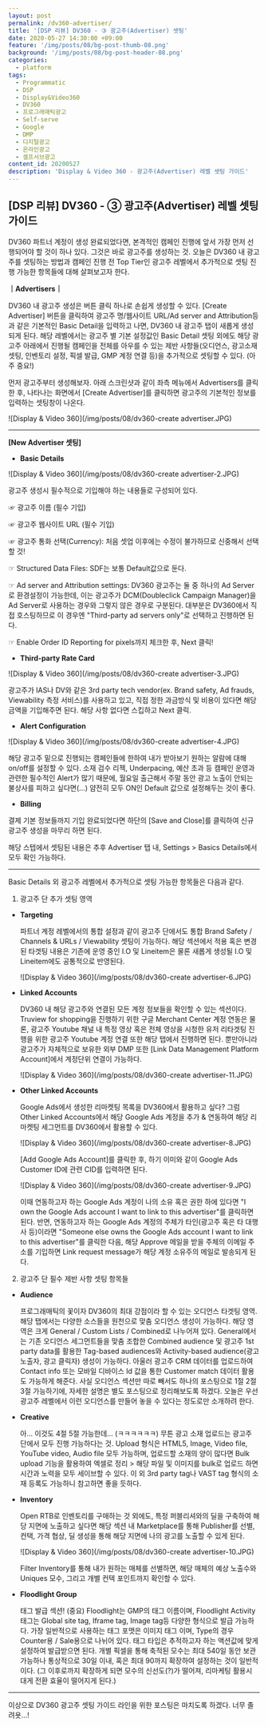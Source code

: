 ```yaml
---
layout: post
permalink: /dv360-advertiser/
title: '[DSP 리뷰] DV360 - ③ 광고주(Advertiser) 셋팅'
date: 2020-05-27 14:30:00 +09:00
feature: '/img/posts/08/bg-post-thumb-08.png'
background: '/img/posts/08/bg-post-header-08.png'
categories:
  - platform
tags:
  - Programmatic
  - DSP
  - Display&Video360
  - DV360
  - 프로그래매틱광고
  - Self-serve
  - Google
  - DMP
  - 디지털광고
  - 온라인광고
  - 셀프서브광고
content_id: 20200527
description: 'Display & Video 360 - 광고주(Advertiser) 레벨 셋팅 가이드'
---
```




## [DSP 리뷰] DV360 - ③ 광고주(Advertiser) 레벨 셋팅 가이드



DV360 파트너 계정이 생성 완료되었다면, 본격적인 캠페인 진행에 앞서 가장 먼저 선행되어야 할 것이 하나 있다. 그것은 바로 광고주를 생성하는 것. 오늘은 DV360 내 광고주를 셋팅하는 방법과 캠페인 진행 전 Top Tier인 광고주 레벨에서 추가적으로 셋팅 진행 가능한 항목들에 대해 살펴보고자 한다.



**｜Advertisers｜**

DV360 내 광고주 생성은 버튼 클릭 하나로 손쉽게 생성할 수 있다. [Create Advertiser] 버튼을 클릭하여 광고주 명/웹사이트 URL/Ad server and Attribution등과 같은 기본적인 Basic Detail을 입력하고 나면, DV360 내 광고주 탭이 새롭게 생성되게 된다. 해당 레벨에서는 광고주 별 기본 설정값인 Basic Detail 셋팅 외에도 해당 광고주 아래에서 진행될 캠페인을 전체를 아우를 수 있는 제반 사항들(오디언스, 광고소재 셋팅, 인벤토리 설정, 픽셀 발급, GMP 계정 연결 등)을 추가적으로 셋팅할 수 있다. (아주 중요!)



먼저 광고주부터 생성해보자. 아래 스크린샷과 같이 좌측 메뉴에서 Advertisers를 클릭 한 후, 나타나는 화면에서 [Create Advertiser]를 클릭하면 광고주의 기본적인 정보를 입력하는 셋팅창이 나온다.

![Display & Video 360](/img/posts/08/dv360-create advertiser.JPG)



----------------------------------

**[New Advertiser 셋팅]**

- **Basic Details**

![Display & Video 360](/img/posts/08/dv360-create advertiser-2.JPG)

광고주 생성시 필수적으로 기입해야 하는 내용들로 구성되어 있다.

 ☞ 광고주 이름 (필수 기입)

 ☞ 광고주 웹사이트 URL (필수 기입)

 ☞ 광고주 통화 선택(Currency): 처음 셋업 이후에는 수정이 불가하므로 신중해서 선택할 것!

 ☞ Structured Data Files: SDF는 보통 Default값으로 둔다.

 ☞ Ad server and Attribution settings: DV360 광고주는 둘 중 하나의 Ad Server로 환경설정이 가능한데, 이는 광고주가 DCM(Doubleclick Campaign Manager)을 Ad Server로 사용하는 경우와 그렇지 않은 경우로 구분된다. 대부분은 DV360에서 직접 호스팅하므로 이 경우엔 "Third-party ad servers only"로 선택하고 진행하면 된다.

 ☞ Enable Order ID Reporting for pixels까지 체크한 후, Next 클릭!

- **Third-party Rate Card**

![Display & Video 360](/img/posts/08/dv360-create advertiser-3.JPG)

광고주가 IAS나 DV와 같은 3rd party tech vendor(ex. Brand safety, Ad frauds, Viewability 측정 서비스)를 사용하고 있고, 직접 정한 과금방식 및 비용이 있다면 해당 금액을 기입해주면 된다. 해당 사항 없다면 스킵하고 Next 클릭.

- **Alert Configuration**

![Display & Video 360](/img/posts/08/dv360-create advertiser-4.JPG)

해당 광고주 밑으로 진행되는 캠페인들에 한하여 내가 받아보기 원하는 알람에 대해 on/off를 설정할 수 있다. 소재 검수 리젝, Underpacing, 예산 초과 등 캠페인 운영과 관련한 필수적인 Alert가 많기 때문에, 월요일 출근해서 주말 동안 광고 노출이 안되는 불상사를 피하고 싶다면(...) 얌전히 모두 ON인 Default 값으로 설정해두는 것이 좋다.

- **Billing**

결제 기본 정보들까지 기입 완료되었다면 하단의 [Save and Close]를 클릭하여 신규 광고주 생성을 마무리 하면 된다.

해당 스텝에서 셋팅된 내용은 추후 Advertiser 탭 내, Settings > Basics Details에서 모두 확인 가능하다.

----------------------------------

Basic Details 외 광고주 레벨에서 추가적으로 셋팅 가능한 항목들은 다음과 같다.

1) 광고주 단 추가 셋팅 영역

- **Targeting**

  파트너 계정 레벨에서의 통합 설정과 같이 광고주 단에서도 통합 Brand Safety / Channels & URLs / Viewability 셋팅이 가능하다. 해당 섹션에서 적용 혹은 변경된 타겟팅 내용은 기존에 운영 중인 I.O 및 Lineitem은 물론 새롭게 생성될 I.O 및 Lineitem에도 공통적으로 반영된다.

  ![Display & Video 360](/img/posts/08/dv360-create advertiser-6.JPG)

- **Linked Accounts**

  DV360 내 해당 광고주와 연결된 모든 계정 정보들을 확인할 수 있는 섹션이다. Truview for shopping을 진행하기 위한 구글 Merchant Center 계정 연동은 물론, 광고주 Youtube 채널 내 특정 영상 혹은 전체 영상을 시청한 유저 리타겟팅 진행을 위한 광고주 Youtube 계정 연결 또한 해당 탭에서 진행하면 된다.  뿐만아니라 광고주가 자체적으로 보유한 외부 DMP 또한 [Link Data Management Platform Account]에서 계정단위 연결이 가능하다.

  ![Display & Video 360](/img/posts/08/dv360-create advertiser-11.JPG)

- **Other Linked Accounts**

  Google Ads에서 생성한 리마켓팅 목록을 DV360에서 활용하고 싶다? 그럼 Other Linked Accounts에서 해당 Google Ads 계정을 추가 & 연동하여 해당 리마켓팅 세그먼트를 DV360에서 활용할 수 있다.

  ![Display & Video 360](/img/posts/08/dv360-create advertiser-8.JPG)

  [Add Google Ads Account]를 클릭한 후, 하기 이미와 같이 Google Ads Customer ID에 관련 CID를 입력하면 된다.

  ![Display & Video 360](/img/posts/08/dv360-create advertiser-9.JPG)

  이때 연동하고자 하는 Google Ads 계정이 나의 소유 혹은 권한 하에 있다면 "I own the Google Ads account I want to link to this advertiser"를 클릭하면 된다. 반면, 연동하고자 하는 Google Ads 계정의 주체가 타인(광고주 혹은 타 대행사 등)이라면 "Someone else owns the Google Ads account I want to link to this advertiser"를 클릭한 다음, 해당 Approve 메일을 받을 주체의 이메일 주소를 기입하면 Link request message가 해당 계정 소유주의 메일로 발송되게 된다.

2) 광고주 단 필수 제반 사항 셋팅 항목들

- **Audience**

  프로그래매틱의 꽃이자 DV360의 최대 강점이라 할 수 있는 오디언스 타겟팅 영역. 해당 탭에서는 다양한 소스들을 원천으로 맞춤 오디언스 생성이 가능하다. 해당 영역은 크게 General / Custom Lists / Combined로 나누어져 있다. General에서는 기존 오디언스 세그먼트들을 맞춤 조합한 Combined audience 및 광고주 1st party data를 활용한 Tag-based audiences와 Activity-based audience(광고 노출자, 광고 클릭자) 생성이 가능하다. 아울러 광고주 CRM 데이터를 업로드하여 Contact info 또는 모바일 디바이스 Id 값을 통한 Customer match 데이터 활용도 가능하게 해준다. 사실 오디언스 섹션만 따로 빼서도 하나의 포스팅으로 1절 2절 3절 가능하기에, 자세한 설명은 별도 포스팅으로 정리해보도록 하겠다. 오늘은 우선 광고주 레벨에서 이런 오디언스를 만들어 놓을 수 있다는 정도로만 소개하려 한다.

- **Creative**

  아... 이것도 4절 5절 가능한데... (ㅋㅋㅋㅋㅋㅋ)  무튼 광고 소재 업로드는 광고주 단에서 모두 진행 가능하다는 것. Upload 형식은 HTML5, Image, Video file, YouTube video, Audio file 모두 가능하며, 업로드할 소재의 양이 많다면 Bulk upload 기능을 활용하여 엑셀로 정리 > 해당 파일 및 이미지를 bulk로 업로드 하면 시간과 노력을 모두 세이브할 수 있다. 이 외 3rd party tag나 VAST tag 형식의 소재 등록도 가능하니 참고하면 좋을 듯하다.

- **Inventory**

  Open RTB로 인벤토리를 구매하는 것 외에도, 특정 퍼블리셔와의 딜을 구축하여 해당 지면에 노출하고 싶다면 해당 섹션 내 Marketplace를 통해 Publisher를 선별, 컨택, 가격 협상, 딜 생성을 통해 해당 지면에 나의 광고를 노출할 수 있게 된다.

  ![Display & Video 360](/img/posts/08/dv360-create advertiser-10.JPG)

  Filter Inventory를 통해 내가 원하는 매체를 선별하면, 해당 매체의 예상 노출수와 Uniques 모수, 그리고 개별 컨텍 포인트까지 확인할 수 있다.

- **Floodlight Group**

  태그 발급 섹션! (중요) Floodlight는 GMP의 태그 이름이며, Floodlight Activity 태그는 Global site tag, Iframe tag, Image tag등 다양한 형식으로 발급 가능하다. 가장 일반적으로 사용하는 태그 포맷은 이미지 태그 이며, Type의 경우 Counter용 / Sale용으로 나뉘어 있다. 태그 타입은 추적하고자 하는 액션값에 맞게 설정하여 발급받으면 된다. 개별 픽셀을 통해 축적된 모수는 최대 540일 동안 보관 가능하나 통상적으로 30일 이내, 혹은 최대 90까지 확장하여 설정하는 것이 일반적이다. (그 이후로까지 확장하게 되면 모수의 신선도(?)가 떨어져, 리마케팅 활용시 대게 전환 효율이 떨어지게 된다.)

------------------------------------------

이상으로 DV360 광고주 셋팅 가이드 라인을 위한 포스팅은 마치도록 하겠다. 너무 졸려욧...!
